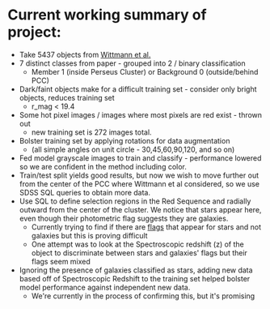 # Current working summary of project:

* Take 5437 objects from [Wittmann et al.](https://iopscience.iop.org/article/10.3847/1538-4365/ab4998) 
* 7 distinct classes from paper - grouped into 2 / binary classification
	* Member 1 (inside Perseus Cluster) or Background 0 (outside/behind PCC)
* Dark/faint objects make for a difficult training set - consider only bright objects, reduces training set
	* r_mag < 19.4
* Some hot pixel images / images where most pixels are red exist - thrown out
	* new training set is 272 images total. 
* Bolster training set by applying rotations for data augmentation
	* (all simple angles on unit circle - 30,45,60,90,120, and so on)
* Fed model grayscale images to train and classify - performance lowered so we are confident in the method including color. 
* Train/test split yields good results, but now we wish to move further out from the center of the PCC where Wittmann et al considered, so we use SDSS SQL queries to obtain more data.
* Use SQL to define selection regions in the Red Sequence and radially outward from the center of the cluster. We notice that stars appear here, even though their photometric flag suggests they are galaxies.
	* Currently trying to find if there are [flags](https://live-sdss4org-dr16.pantheonsite.io/algorithms/flags_detail/) that appear for stars and not galaxies but this is proving difficult
 	* One attempt was to look at the Spectroscopic redshift (z) of the object to discriminate between stars and galaxies' flags but their flags seem mixed
* Ignoring the presence of galaxies classified as stars, adding new data based off of Spectroscopic Redshift to the training set helped bolster model performance against independent new data.
	* We're currently in the process of confirming this, but it's promising

